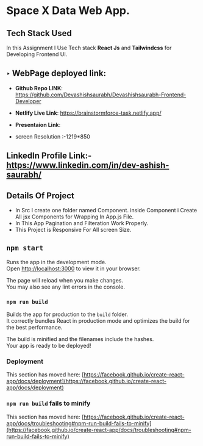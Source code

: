 # Space X Data Web App.

## Tech Stack Used
In this Assignment I Use Tech stack **React Js** and **Tailwindcss** for Developing Frontend UI.

## ‣ WebPage deployed link:

- **Github Repo LINK**: https://github.com/Devashishsaurabh/Devashishsaurabh-Frontend-Developer

- **Netlify Live Link**: https://brainstormforce-task.netlify.app/

- **Presentaion Link**:

- screen Resolution :-1219*850

## LinkedIn Profile Link:-https://www.linkedin.com/in/dev-ashish-saurabh/

## Details Of Project

- In Src I create one folder named Component. inside Component i Create All jsx Components for Wrapping In App.js File.
- In This App Pagination and Filteration Work Properly.
- This Project is Responsive For All screen Size.

## `npm start`

Runs the app in the development mode.\
Open [http://localhost:3000](http://localhost:3000) to view it in your browser.

The page will reload when you make changes.\
You may also see any lint errors in the console.

### `npm run build`

Builds the app for production to the `build` folder.\
It correctly bundles React in production mode and optimizes the build for the best performance.

The build is minified and the filenames include the hashes.\
Your app is ready to be deployed!

### Deployment

This section has moved here: [https://facebook.github.io/create-react-app/docs/deployment](https://facebook.github.io/create-react-app/docs/deployment)

### `npm run build` fails to minify

This section has moved here: [https://facebook.github.io/create-react-app/docs/troubleshooting#npm-run-build-fails-to-minify](https://facebook.github.io/create-react-app/docs/troubleshooting#npm-run-build-fails-to-minify)
